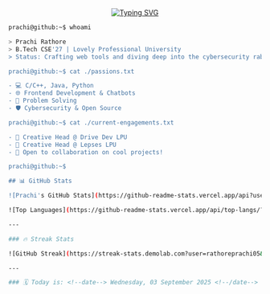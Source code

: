 <div align="center">
  <a href="https://git.io/typing-svg"><img src="https://readme-typing-svg.demolab.com?font=Fira+Code&weight=700&size=25&pause=1000&color=00FF7F&center=true&vCenter=true&width=435&lines=Hi+there!+I'm+Prachi.;Welcome+to+my+terminal.;Always+learning+and+growing." alt="Typing SVG" /></a>
</div>

```bash
prachi@github:~$ whoami

> Prachi Rathore
> B.Tech CSE'27 | Lovely Professional University
> Status: Crafting web tools and diving deep into the cybersecurity rabbit hole 🛡️

prachi@github:~$ cat ./passions.txt

- 💻 C/C++, Java, Python
- 🌐 Frontend Development & Chatbots
- 🧩 Problem Solving
- 🛡️ Cybersecurity & Open Source

prachi@github:~$ cat ./current-engagements.txt

- 🎨 Creative Head @ Drive Dev LPU
- 🎨 Creative Head @ Lepses LPU
- 🤝 Open to collaboration on cool projects!

prachi@github:~$

## 📊 GitHub Stats

![Prachi's GitHub Stats](https://github-readme-stats.vercel.app/api?username=rathoreprachi05&show_icons=true&theme=tokyonight)

![Top Languages](https://github-readme-stats.vercel.app/api/top-langs/?username=rathoreprachi05&layout=compact&theme=tokyonight)

---

### 🔥 Streak Stats

![GitHub Streak](https://streak-stats.demolab.com?user=rathoreprachi05&theme=tokyonight&hide_border=true)

---

### 🗓️ Today is: <!--date--> Wednesday, 03 September 2025 <!--/date-->
